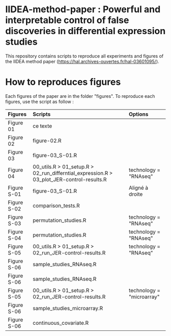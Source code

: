 # IIDEA-method-paper : Powerful and interpretable control of false discoveries in differential expression studies

This repository contains scripts to reproduce all experiments and figures of the IIDEA method paper (https://hal.archives-ouvertes.fr/hal-03601095/). 

# How to reproduces figures 

Each figures of the paper are in the folder "figures". To reproduce each figures, use the script as follow : 

| Figures  | Scripts         | Options |
| :--------------- |:---------------| :-----|
| Figure 01   |   ce texte  |           |
| Figure 02  | figure-02.R  |        |
| Figure 03  | figure-03_S-01.R          |    |
| Figure 04  | 00_utils.R > 01_setup.R > 02_run_differntial_expression.R > 03_plot_JER-control-results.R | technology = "RNAseq" |
| Figure S-01  | figure-03_S-01.R |    Aligné à droite |
| Figure S-02  | comparison_tests.R |      |
| Figure S-03  | permutation_studies.R          |    technology = "RNAseq" |
| Figure S-04  | permutation_studies.R          |    technology = "RNAseq" |
| Figure S-05  | 00_utils.R > 01_setup.R > 02_run_JER-control-results.R | technology = "RNAseq" |
| Figure S-06  | sample_studies_RNAseq.R        |         |
| Figure S-06  | sample_studies_RNAseq.R        |         |
| Figure S-05  | 00_utils.R > 01_setup.R > 02_run_JER-control-results.R | technology = "microarray" |
| Figure S-06  | sample_studies_microarray.R        |         |
| Figure S-06  | continuous_covariate.R        |         |
